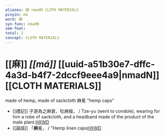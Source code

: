 ```yaml
---
aliases: 麻 nmadN CLOTH MATERIALS
pinyin: má
word: 麻
syn-func: nmadN
sem-feat: 
total: 2
concept: CLOTH MATERIALS 
---
```

# [[麻]] *[[má]]*  [[uuid-a51b30e7-dffc-4a3d-b4f7-2dccf9eee4a9|nmadN]] [[CLOTH MATERIALS]]
made of hemp, made of sackcloth 麻冕 "hemp caps"
 - [[禮記]] 子游為之麻衰，牡麻絰， / Tze-yu (went to condole), wearing for him a robe of sackcloth, and a headband made of the product of the male plant.[HXWD](https://hxwd.org/textview.html?location=KR1d0052_tls_003-54a.3)
 - [[論語]] 「**麻**冕， / "Hemp linen caps[HXWD](https://hxwd.org/textview.html?location=KR1h0004_tls_009-3a.3)